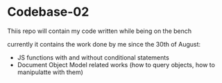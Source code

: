 # Codebase-02

Thiis repo will contain my code written while being on the bench

currently it contains the work done by me since the 30th of August:
- JS functions with and without conditional statements 
- Document Object Model related works (how to query objects, how to manipulatte with them)

